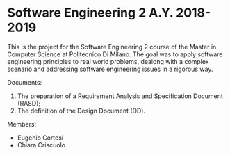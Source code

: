 # Software Engineering 2 A.Y. 2018-2019

This is the project for the Software Engineering 2 course of the Master in Computer Science at Politecnico Di Milano. The goal was to apply software engineering principles to real world problems, dealong with a complex scenario and addressing software engineering issues in a rigorous way. 

Documents:
1. The preparation of a Requirement Analysis and Specification Document (RASD);
2. The definition of the Design Document (DD).

Members:
- Eugenio Cortesi
- Chiara Criscuolo
